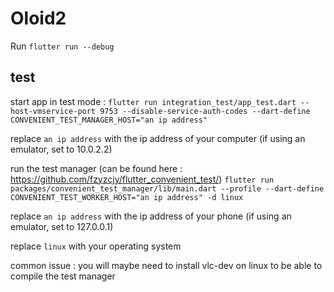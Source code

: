 # Oloid2

Run `flutter run --debug`

## test

start app in test mode : `flutter run integration_test/app_test.dart --host-vmservice-port 9753 --disable-service-auth-codes --dart-define CONVENIENT_TEST_MANAGER_HOST="an ip address"`

replace `an ip address` with the ip address of your computer (if using an emulator, set to 10.0.2.2)

run the test manager (can be found here : https://github.com/fzyzcjy/flutter_convenient_test/)
`flutter run packages/convenient_test_manager/lib/main.dart --profile --dart-define CONVENIENT_TEST_WORKER_HOST="an ip address" -d linux`

replace `an ip address` with the ip address of your phone (if using an emulator, set to 127.0.0.1)

replace `linux` with your operating system

common issue : you will maybe need to install vlc-dev on linux to be able to compile the test manager
